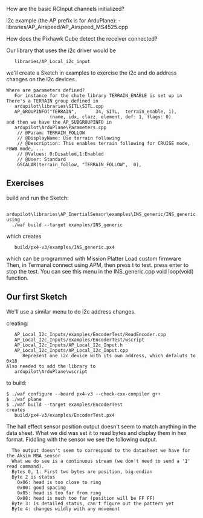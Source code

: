 

How are the basic RCInput channels initialized?

i2c example (the AP prefix is for ArduPlane):
    - libraries/AP_Airspeed/AP_Airspeed_MS4525.cpp

How does the Pixhawk Cube detect the receiver connected?

Our library that uses the i2c driver would be
```
   libraries/AP_Local_i2c_input
```   

we'll create a Sketch in examples to exercise the i2c and do address changes on the i2c devices.

```
Where are parameters defined?
   For instance for the chute library TERRAIN_ENABLE is set up in
There's a TERRAIN group defined in
   ardupilot\libraries\SITL\SITL.cpp
   AP_GROUPINFO("TERRAIN",       34, SITL,  terrain_enable, 1),
                (name, idx, clazz, element, def: 1, flags: 0)
and then we have the AP_SUBGROUPINFO in
   ardupilot\ArduPlane\Parameters.cpp
    // @Param: TERRAIN_FOLLOW
    // @DisplayName: Use terrain following
    // @Description: This enables terrain following for CRUISE mode, FBWB mode, ...
    // @Values: 0:Disabled,1:Enabled
    // @User: Standard
    GSCALAR(terrain_follow, "TERRAIN_FOLLOW",  0),
```

Exercises
---------

build and run the Sketch:
```
  ardupilot\libraries\AP_InertialSensor\examples\INS_generic/INS_generic.cpp
using
  ./waf build --target examples/INS_generic
```
which creates
```
   build/px4-v3/examples/INS_generic.px4
```

which can be programmed with Mission Platter Load custom firmware
Then, in Termanal connect using APM, then press t to test.
press enter to stop the test.
You can see this menu in the INS_generic.cpp void loop(void) function.

Our first Sketch
----------------

We'll use a similar menu to do i2c address changes.

creating:
```
   AP_Local_I2c_Inputs/examples/EncoderTest/ReadEncoder.cpp
   AP_Local_I2c_Inputs/examples/EncoderTest/wscript
   AP_Local_I2c_Inputs/AP_Local_I2c_Input.h
   AP_Local_I2c_Inputs/AP_Local_I2c_Input.cpp
      Represent one i2c device with its own address, which defaluts to 0x18
Also needed to add the library to 
   ardupilot\ArduPlane\wscript   
```


to build:
```
$ ./waf configure --board px4-v3 --check-cxx-compiler g++
$ ./waf plane
$ ./waf build --target examples/EncoderTest
creates
   build/px4-v3/examples/EncoderTest.px4
```

The hall effect sensor position output doesn't seem to match anything in the data sheet.
What we did was set it to read bytes and display them in hex format. Fiddling with the sensor
we see the following output.

```
  The output doesn't seem to correspond to the datasheet we have for the Aksim MBA sensor
  What we do see is a continuous stream (we don't need to send a '1' read command).
  Bytes 0, 1: First two bytes are position, big-endian
  Byte 2 is status
    0x06: head is too close to ring
    0x00: good spacing
    0x05: head is too far from ring
    0x08: head is much too far (position will be FF FF)
  Byte 3: is detailed status, can't figure out the pattern yet
  Byte 4: changes wildly with any movement
```


